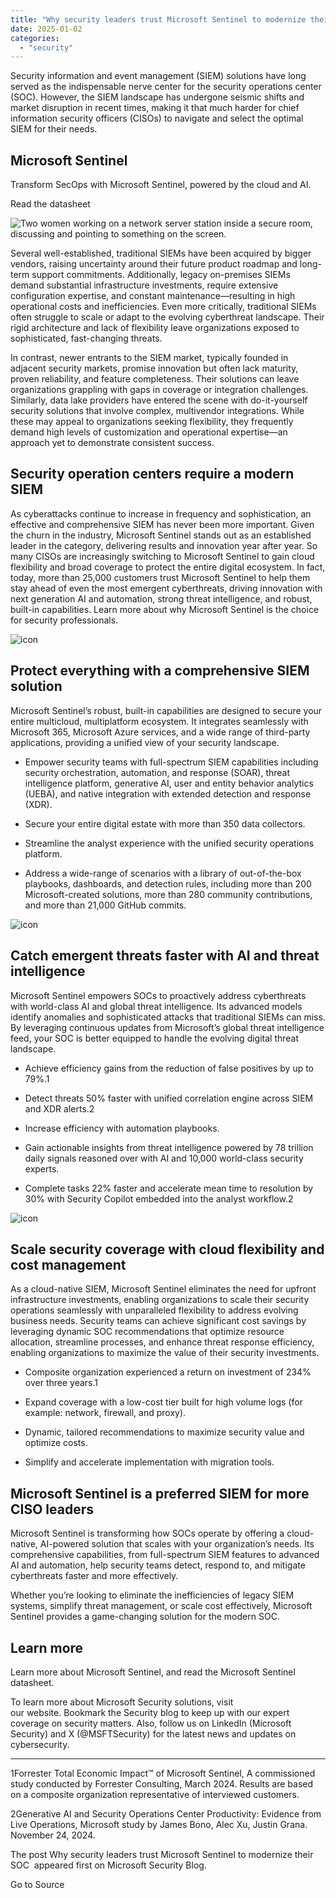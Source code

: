```yaml
---
title: "Why security leaders trust Microsoft Sentinel to modernize their SOC​​"
date: 2025-01-02
categories: 
  - "security"
---
```


Security information and event management (SIEM) solutions have long served as the indispensable nerve center for the security operations center (SOC). However, the SIEM landscape has undergone seismic shifts and market disruption in recent times, making it that much harder for chief information security officers (CISOs) to navigate and select the optimal SIEM for their needs.

## Microsoft Sentinel

Transform SecOps with Microsoft Sentinel, powered by the cloud and AI.

Read the datasheet

![Two women working on a network server station inside a secure room, discussing and pointing to something on the screen.](https://www.microsoft.com/en-us/security/blog/wp-content/uploads/2024/12/SEC20_Security_038.jpg)

Several well-established, traditional SIEMs have been acquired by bigger vendors, raising uncertainty around their future product roadmap and long-term support commitments. Additionally, legacy on-premises SIEMs demand substantial infrastructure investments, require extensive configuration expertise, and constant maintenance—resulting in high operational costs and inefficiencies. Even more critically, traditional SIEMs often struggle to scale or adapt to the evolving cyberthreat landscape. Their rigid architecture and lack of flexibility leave organizations exposed to sophisticated, fast-changing threats.    

In contrast, newer entrants to the SIEM market, typically founded in adjacent security markets, promise innovation but often lack maturity, proven reliability, and feature completeness. Their solutions can leave organizations grappling with gaps in coverage or integration challenges. Similarly, data lake providers have entered the scene with do-it-yourself security solutions that involve complex, multivendor integrations. While these may appeal to organizations seeking flexibility, they frequently demand high levels of customization and operational expertise—an approach yet to demonstrate consistent success.

## Security operation centers require a modern SIEM

As cyberattacks continue to increase in frequency and sophistication, an effective and comprehensive SIEM has never been more important. Given the churn in the industry, Microsoft Sentinel stands out as an established leader in the category, delivering results and innovation year after year. So many CISOs are increasingly switching to Microsoft Sentinel to gain cloud flexibility and broad coverage to protect the entire digital ecosystem. In fact, today, more than 25,000 customers trust Microsoft Sentinel to help them stay ahead of even the most emergent cyberthreats, driving innovation with next generation AI and automation, strong threat intelligence, and robust, built-in capabilities. Learn more about why Microsoft Sentinel is the choice for security professionals.

![icon](https://www.microsoft.com/en-us/security/blog/wp-content/uploads/2024/12/Protect-everything.jpg)

## Protect everything with a comprehensive SIEM solution

Microsoft Sentinel’s robust, built-in capabilities are designed to secure your entire multicloud, multiplatform ecosystem. It integrates seamlessly with Microsoft 365, Microsoft Azure services, and a wide range of third-party applications, providing a unified view of your security landscape.

- Empower security teams with full-spectrum SIEM capabilities including security orchestration, automation, and response (SOAR), threat intelligence platform, generative AI, user and entity behavior analytics (UEBA), and native integration with extended detection and response (XDR).

- Secure your entire digital estate with more than 350 data collectors.

- Streamline the analyst experience with the unified security operations platform.

- Address a wide-range of scenarios with a library of out-of-the-box playbooks, dashboards, and detection rules, including more than 200 Microsoft-created solutions, more than 280 community contributions, and more than 21,000 GitHub commits.

![icon](https://www.microsoft.com/en-us/security/blog/wp-content/uploads/2024/12/Catch-emergent-threats.jpg)

## Catch emergent threats faster with AI and threat intelligence

Microsoft Sentinel empowers SOCs to proactively address cyberthreats with world-class AI and global threat intelligence. Its advanced models identify anomalies and sophisticated attacks that traditional SIEMs can miss. By leveraging continuous updates from Microsoft’s global threat intelligence feed, your SOC is better equipped to handle the evolving digital threat landscape.

- Achieve efficiency gains from the reduction of false positives by up to 79%.1

- Detect threats 50% faster with unified correlation engine across SIEM and XDR alerts.2

- Increase efficiency with automation playbooks.

- Gain actionable insights from threat intelligence powered by 78 trillion daily signals reasoned over with AI and 10,000 world-class security experts.

- Complete tasks 22% faster and accelerate mean time to resolution by 30% with Security Copilot embedded into the analyst workflow.2

![icon](https://www.microsoft.com/en-us/security/blog/wp-content/uploads/2024/12/CLoud-scale.jpg)

## Scale security coverage with cloud flexibility and cost management

As a cloud-native SIEM, Microsoft Sentinel eliminates the need for upfront infrastructure investments, enabling organizations to scale their security operations seamlessly with unparalleled flexibility to address evolving business needs. Security teams can achieve significant cost savings by leveraging dynamic SOC recommendations that optimize resource allocation, streamline processes, and enhance threat response efficiency, enabling organizations to maximize the value of their security investments.

- Composite organization experienced a return on investment of 234% over three years.1

- Expand coverage with a low-cost tier built for high volume logs (for example: network, firewall, and proxy).

- Dynamic, tailored recommendations to maximize security value and optimize costs.

- Simplify and accelerate implementation with migration tools.

## Microsoft Sentinel is a preferred SIEM for more CISO leaders

Microsoft Sentinel is transforming how SOCs operate by offering a cloud-native, AI-powered solution that scales with your organization’s needs. Its comprehensive capabilities, from full-spectrum SIEM features to advanced AI and automation, help security teams detect, respond to, and mitigate cyberthreats faster and more effectively.

Whether you’re looking to eliminate the inefficiencies of legacy SIEM systems, simplify threat management, or scale cost effectively, Microsoft Sentinel provides a game-changing solution for the modern SOC.

## Learn more

Learn more about Microsoft Sentinel, and read the Microsoft Sentinel datasheet.

To learn more about Microsoft Security solutions, visit our website. Bookmark the Security blog to keep up with our expert coverage on security matters. Also, follow us on LinkedIn (Microsoft Security) and X (@MSFTSecurity) for the latest news and updates on cybersecurity.

* * *

1Forrester Total Economic Impact™ of Microsoft Sentinel, A commissioned study conducted by Forrester Consulting, March 2024. Results are based on a composite organization representative of interviewed customers.

2Generative AI and Security Operations Center Productivity: Evidence from Live Operations, Microsoft study by James Bono, Alec Xu, Justin Grana. November 24, 2024.

The post Why security leaders trust Microsoft Sentinel to modernize their SOC​​  appeared first on Microsoft Security Blog.

Go to Source
